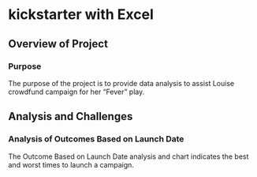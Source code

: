 # kickstarter with Excel
## Overview of Project
### Purpose

The purpose of the project is to provide data analysis to assist Louise crowdfund campaign for her “Fever” play. 

## Analysis and Challenges
### Analysis of Outcomes Based on Launch Date
The Outcome Based on Launch Date analysis and chart indicates the best and worst times to launch a campaign.


